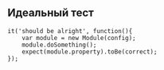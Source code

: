 ## Идеальный тест

```
it('should be alright', function(){
    var module = new Module(config);
    module.doSomething();
    expect(module.property).toBe(correct);
});
```